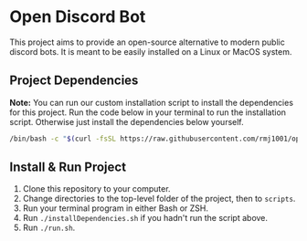 # Open Discord Bot

This project aims to provide an open-source alternative to modern public discord
bots. It is meant to be easily installed on a Linux or MacOS system.

## Project Dependencies

**Note:** You can run our custom installation script to install the dependencies
for this project. Run the code below in your terminal to run the installation
script. Otherwise just install the dependencies below yourself.

```bash
/bin/bash -c "$(curl -fsSL https://raw.githubusercontent.com/rmj1001/open-discord-bot/main/scripts/installDependencies.sh)"
```

## Install & Run Project

1. Clone this repository to your computer.
2. Change directories to the top-level folder of the project, then to `scripts`.
3. Run your terminal program in either Bash or ZSH.
4. Run `./installDependencies.sh` if you hadn't run the script above.
5. Run `./run.sh`.
